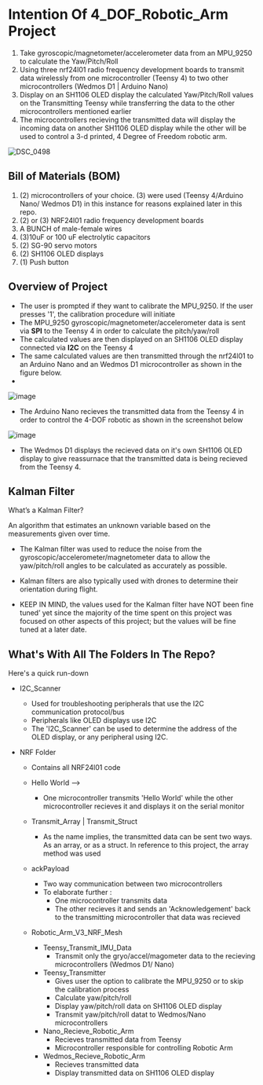 # Intention Of 4_DOF_Robotic_Arm Project
1. Take gyroscopic/magnetometer/accelerometer data from an MPU_9250 to calculate the Yaw/Pitch/Roll
2. Using three nrf24l01 radio frequency development boards to transmit data wirelessly from one microcontroller (Teensy 4) to two other microcontrollers (Wedmos D1 | Arduino Nano)
3. Display on an SH1106 OLED display the calculated Yaw/Pitch/Roll values on the Transmitting Teensy while transferring the data to the other microcontrollers mentioned earlier
4. The microcontrollers recieving the transmitted data will display the incoming data on another SH1106 OLED display while the other will be used to control a 3-d printed, 4 Degree of Freedom robotic arm. 

![DSC_0498](https://user-images.githubusercontent.com/39348633/118382828-ba5cf500-b5be-11eb-963e-74b74a1ba056.jpg)

## Bill of Materials (BOM)
1. (2) microcontrollers of your choice. (3) were used (Teensy 4/Arduino Nano/ Wedmos D1) in this instance for reasons explained later in this repo.
3. (2) or (3) NRF24l01 radio frequency development boards
5. A BUNCH of male-female wires
6. (3)10uF or 100 uF electrolytic capacitors
7. (2) SG-90 servo motors
8. (2) SH1106 OLED displays
9. (1) Push button

## Overview of Project
- The user is prompted if they want to calibrate the MPU_9250. If the user presses '1', the calibration procedure will initiate 
- The MPU_9250 gyroscopic/magnetometer/accelerometer data is sent via __SPI__ to the Teensy 4 in order to calculate the pitch/yaw/roll 
- The calculated values are then displayed on an SH1106 OLED display connected via __I2C__ on the Teensy 4 
- The same calculated values are then transmitted through the nrf24l01 to an Arduino Nano and an Wedmos D1 microcontroller as shown in the figure below.
- 
![image](https://user-images.githubusercontent.com/39348633/118416160-f0a87c00-b673-11eb-946e-def25c10f72f.png)

- The Arduino Nano recieves the transmitted data from the Teensy 4 in order to control the 4-DOF robotic as shown in the screenshot below

![image](https://user-images.githubusercontent.com/39348633/118418023-54cf3e00-b67c-11eb-9844-b7e993eb8286.png) 

- The Wedmos D1 displays the recieved data on it's own SH1106 OLED display to give reassurnace that the transmitted data is being recieved from the Teensy 4.

## Kalman Filter
What’s a Kalman Filter?

An algorithm that estimates an unknown variable based on the measurements given over time.

- The Kalman filter was used to reduce the noise from the gyroscopic/accelerometer/magnetometer data to allow the yaw/pitch/roll angles to be calculated as accurately as possible.

- Kalman filters are also typically used with drones to determine their orientation during flight.

- KEEP IN MIND, the values used for the Kalman filter have NOT been fine tuned’ yet since the majority of the time spent on this project was focused on other aspects of this project; but the values will be fine tuned at a later date.

## What's With All The Folders In The Repo?

Here's a quick run-down 

- I2C_Scanner
  - Used for troubleshooting peripherals that use the I2C communication protocol/bus
  - Peripherals like OLED displays use I2C
  - The 'I2C_Scanner' can be used to determine the address of the OLED display, or any peripheral using I2C.

- NRF Folder
  - Contains all NRF24l01 code
  - Hello World --> 
    - One microcontroller transmits 'Hello World' while the other microcontroller recieves it and displays it on the serial monitor
  - Transmit_Array | Transmit_Struct
    - As the name implies, the transmitted data can be sent two ways. As an array, or as a struct. In reference to this project, the array method was used
  - ackPayload
    - Two way communication between two microcontrollers
    - To elaborate further :
      - One microcontroller transmits data
      - The other recieves it and sends an 'Acknowledgement' back to the transmitting microcontroller that data was recieved
  
  - Robotic_Arm_V3_NRF_Mesh
    -  Teensy_Transmit_IMU_Data
        - Transmit only the gryo/accel/magometer data to the recieving microcontrollers (Wedmos D1/ Nano)
    - Teensy_Transmitter
      - Gives user the option to calibrate the MPU_9250 or to skip the calibration process
      - Calculate yaw/pitch/roll
      - Display yaw/pitch/roll data on SH1106 OLED display
      - Transmit yaw/pitch/roll datat to Wedmos/Nano microcontrollers
    - Nano_Recieve_Robotic_Arm
      - Recieves transmitted data from Teensy
      - Microcontroller responsible for controlling Robotic Arm
    - Wedmos_Recieve_Robotic_Arm
      - Recieves transmitted data
      - Display transmitted data on SH1106 OLED display

